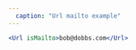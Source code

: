```yaml
---
  caption: "Url mailto example"
---
```


<!-- markdownlint-disable MD041 -->
<!-- dprint-ignore -->
```jsx
<Url isMailto>bob@dobbs.com</Url>
```
